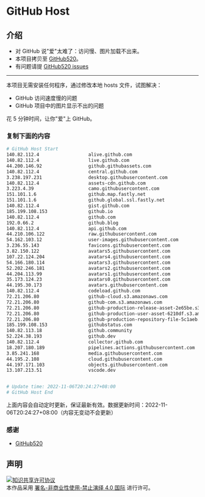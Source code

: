 # GitHub Host
## 介绍
- 对 GitHub 说"爱"太难了：访问慢、图片加载不出来。
- 本项目拷贝至 [GitHub520](https://github.com/521xueweihan/GitHub520)。
- 有问题请提 [GitHub520 issues](https://github.com/521xueweihan/GitHub520/issues/new)

---

本项目无需安装任何程序，通过修改本地 hosts 文件，试图解决：
- GitHub 访问速度慢的问题
- GitHub 项目中的图片显示不出的问题

花 5 分钟时间，让你"爱"上 GitHub。

### 复制下面的内容
```bash
# GitHub Host Start
140.82.112.4                  alive.github.com
140.82.112.4                  live.github.com
44.200.146.92                 github.githubassets.com
140.82.112.4                  central.github.com
3.238.197.231                 desktop.githubusercontent.com
140.82.112.4                  assets-cdn.github.com
3.223.4.39                    camo.githubusercontent.com
151.101.1.6                   github.map.fastly.net
151.101.1.6                   github.global.ssl.fastly.net
140.82.112.4                  gist.github.com
185.199.108.153               github.io
140.82.112.4                  github.com
192.0.66.2                    github.blog
140.82.112.4                  api.github.com
44.210.106.122                raw.githubusercontent.com
54.162.103.12                 user-images.githubusercontent.com
3.236.55.143                  favicons.githubusercontent.com
3.82.150.122                  avatars5.githubusercontent.com
107.22.124.204                avatars4.githubusercontent.com
54.166.180.114                avatars3.githubusercontent.com
52.202.246.181                avatars2.githubusercontent.com
44.204.113.99                 avatars1.githubusercontent.com
35.173.124.23                 avatars0.githubusercontent.com
44.195.30.173                 avatars.githubusercontent.com
140.82.112.4                  codeload.github.com
72.21.206.80                  github-cloud.s3.amazonaws.com
72.21.206.80                  github-com.s3.amazonaws.com
72.21.206.80                  github-production-release-asset-2e65be.s3.amazonaws.com
72.21.206.80                  github-production-user-asset-6210df.s3.amazonaws.com
72.21.206.80                  github-production-repository-file-5c1aeb.s3.amazonaws.com
185.199.108.153               githubstatus.com
140.82.113.18                 github.community
52.224.38.193                 github.dev
140.82.112.4                  collector.github.com
18.207.180.189                pipelines.actions.githubusercontent.com
3.85.241.168                  media.githubusercontent.com
44.195.2.108                  cloud.githubusercontent.com
44.197.171.103                objects.githubusercontent.com
13.107.213.51                 vscode.dev


# Update time: 2022-11-06T20:24:27+08:00
# GitHub Host End

```
上面内容会自动定时更新，保证最新有效。数据更新时间：2022-11-06T20:24:27+08:00（内容无变动不会更新）

### 感谢

- [GitHub520](https://github.com/521xueweihan/GitHub520)

## 声明
<a rel="license" href="https://creativecommons.org/licenses/by-nc-nd/4.0/deed.zh"><img alt="知识共享许可协议" style="border-width: 0" src="https://licensebuttons.net/l/by-nc-nd/4.0/88x31.png"></a><br>本作品采用 <a rel="license" href="https://creativecommons.org/licenses/by-nc-nd/4.0/deed.zh">署名-非商业性使用-禁止演绎 4.0 国际</a> 进行许可。